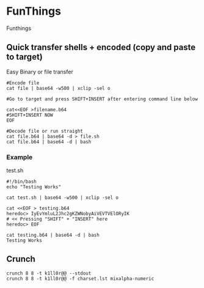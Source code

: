 # FunThings
Funthings

## Quick transfer shells + encoded (copy and paste to target)

Easy Binary or file transfer

```
#Encode file
cat file | base64 -w500 | xclip -sel o

#Go to target and press SHIFT+INSERT after entering command line below

cat<<EOF >filename.b64
#SHIFT+INSERT NOW
EOF

#Decode file or run straight
cat file.b64 | base64 -d > file.sh
cat file.b64 | base64 -d | bash
```

### Example

test.sh
```
#!/bin/bash
echo "Testing Works"
```

```
cat test.sh | base64 -w500 | xclip -sel o

cat <<EOF > testing.b64                  
heredoc> IyEvYmluL2Jhc2gKZWNobyAiVEVTVElORyIK                               # << Pressing "SHIFT" + "INSERT" here                 
heredoc> EOF

cat testing.b64 | base64 -d | bash
Testing Works
```


## Crunch

```
crunch 8 8 -t k1ll0r@@ --stdout
crunch 8 8 -t k1ll0r@@ -f charset.lst mixalpha-numeric
```
